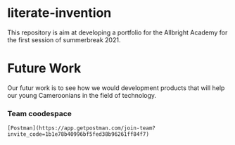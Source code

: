 # literate-invention
This repository is aim at developing a portfolio for the Allbright Academy for the first session of summerbreak 2021.
# Future Work
Our futur work is to see how we would development products that will help our young Cameroonians in the field of technology.
### Team coodespace
`[Postman](https://app.getpostman.com/join-team?invite_code=1b1e78b40996bf5fed38b96261ff84f7)`

